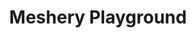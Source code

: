 ---
layout: page
title: Meshery Playground
permalink: project/playground
description: General commonly asked questions and answers about Meshery.
language: en
type: project
---